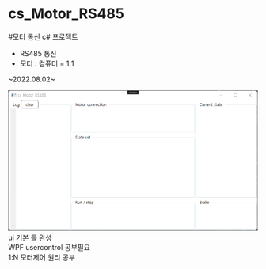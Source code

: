 # cs_Motor_RS485
#모터 통신 c# 프로젝트

- RS485 통신  
- 모터 : 컴퓨터 = 1:1  


~2022.08.02~

![ui](./cs_Motor_ui_design_2022_08_02.png)  
ui 기본 틀 완성  
WPF usercontrol 공부필요  
1:N 모터제어 원리 공부  
